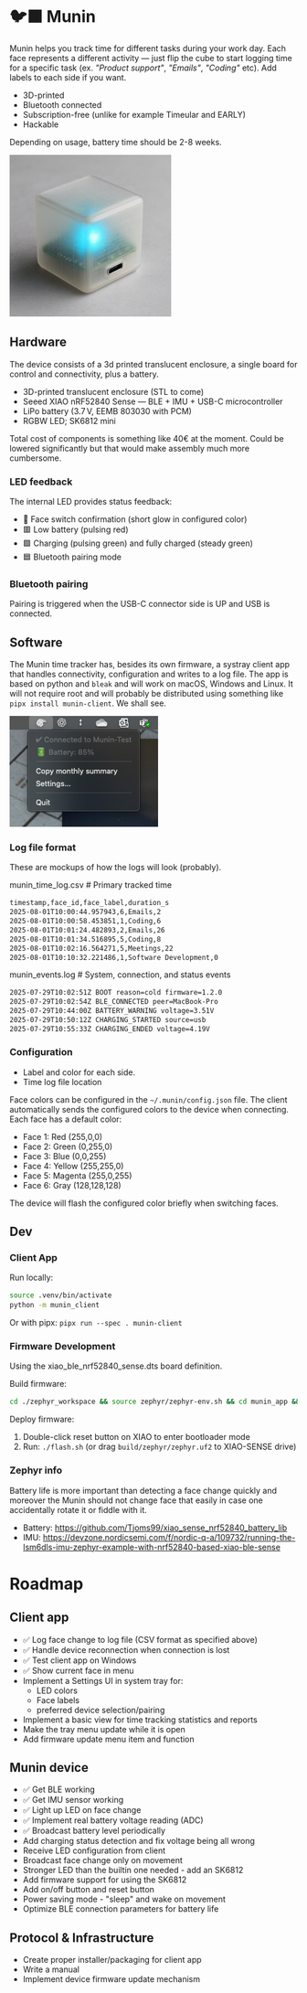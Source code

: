# 🐦‍⬛ Munin

Munin helps you track time for different tasks during your work day. Each face represents a different activity — just flip the cube to start logging time for a specific task (ex. _"Product support"_, _"Emails"_, _"Coding"_ etc). Add labels to each side if you want.

- 3D-printed
- Bluetooth connected
- Subscription-free (unlike for example Timeular and EARLY)
- Hackable

Depending on usage, battery time should be 2-8 weeks.

![Munin mockup](munin-mockup.png)

## Hardware

The device consists of a 3d printed translucent enclosure, a single board for control and connectivity, plus a battery.

- 3D-printed translucent enclosure (STL to come)
- Seeed XIAO nRF52840 Sense — BLE + IMU + USB-C microcontroller
- LiPo battery (3.7 V, EEMB 803030 with PCM)
- RGBW LED; SK6812 mini

Total cost of components is something like 40€ at the moment. Could be lowered significantly but that would make assembly much more cumbersome.

### LED feedback

The internal LED provides status feedback:

- :rainbow: Face switch confirmation (short glow in configured color)
- :red_square: Low battery (pulsing red)
- :green_square: Charging (pulsing green) and fully charged (steady green)
- :blue_square: Bluetooth pairing mode

### Bluetooth pairing

Pairing is triggered when the USB-C connector side is UP and USB is connected.

## Software

The Munin time tracker has, besides its own firmware, a systray client app that handles connectivity, configuration and writes to a log file. The app is based on python and `bleak` and will work on macOS, Windows and Linux. It will not require root and will probably be distributed using something like `pipx install munin-client`. We shall see.

![Munin systray](systray_screenshot.png)

### Log file format

These are mockups of how the logs will look (probably).

munin_time_log.csv # Primary tracked time

```
timestamp,face_id,face_label,duration_s
2025-08-01T10:00:44.957943,6,Emails,2
2025-08-01T10:00:58.453851,1,Coding,6
2025-08-01T10:01:24.482893,2,Emails,26
2025-08-01T10:01:34.516895,5,Coding,8
2025-08-01T10:02:16.564271,5,Meetings,22
2025-08-01T10:10:32.221486,1,Software Development,0
```

munin_events.log # System, connection, and status events

```
2025-07-29T10:02:51Z BOOT reason=cold firmware=1.2.0
2025-07-29T10:02:54Z BLE_CONNECTED peer=MacBook-Pro
2025-07-29T10:44:00Z BATTERY_WARNING voltage=3.51V
2025-07-29T10:50:12Z CHARGING_STARTED source=usb
2025-07-29T10:55:33Z CHARGING_ENDED voltage=4.19V
```

### Configuration

- Label and color for each side.
- Time log file location

Face colors can be configured in the `~/.munin/config.json` file. The client automatically sends the configured colors to the device when connecting. Each face has a default color:

- Face 1: Red (255,0,0)
- Face 2: Green (0,255,0)
- Face 3: Blue (0,0,255)
- Face 4: Yellow (255,255,0)
- Face 5: Magenta (255,0,255)
- Face 6: Gray (128,128,128)

The device will flash the configured color briefly when switching faces.

## Dev

### Client App

Run locally:
```bash
source .venv/bin/activate
python -m munin_client
```

Or with pipx:
`pipx run --spec . munin-client`

### Firmware Development

Using the xiao_ble_nrf52840_sense.dts board definition.

Build firmware:
```bash
cd ./zephyr_workspace && source zephyr/zephyr-env.sh && cd munin_app && west build -p always -b xiao_ble/nrf52840/sense .
```

Deploy firmware:
1. Double-click reset button on XIAO to enter bootloader mode
2. Run: `./flash.sh` (or drag `build/zephyr/zephyr.uf2` to XIAO-SENSE drive)

### Zephyr info 

Battery life is more important than detecting a face change quickly and moreover the Munin should not change face that easily in case one accidentally rotate it or fiddle with it.

* Battery: https://github.com/Tjoms99/xiao_sense_nrf52840_battery_lib
* IMU: https://devzone.nordicsemi.com/f/nordic-q-a/109732/running-the-lsm6dls-imu-zephyr-example-with-nrf52840-based-xiao-ble-sense


# Roadmap

## Client app

- ✅ Log face change to log file (CSV format as specified above) 
- ✅ Handle device reconnection when connection is lost 
- ✅ Test client app on Windows
- ✅ Show current face in menu
- Implement a Settings UI in system tray for:
  - LED colors
  - Face labels
  - preferred device selection/pairing
- Implement a basic view for time tracking statistics and reports
- Make the tray menu update while it is open
- Add firmware update menu item and function

## Munin device

- ✅ Get BLE working
- ✅ Get IMU sensor working
- ✅ Light up LED on face change 
- ✅ Implement real battery voltage reading (ADC)
- ✅ Broadcast battery level periodically
- Add charging status detection and fix voltage being all wrong 
- Receive LED configuration from client 
- Broadcast face change only on movement
- Stronger LED than the builtin one needed - add an SK6812
- Add firmware support for using the SK6812
- Add on/off button and reset button
- Power saving mode - "sleep" and wake on movement
- Optimize BLE connection parameters for battery life

## Protocol & Infrastructure

- Create proper installer/packaging for client app
- Write a manual
- Implement device firmware update mechanism


